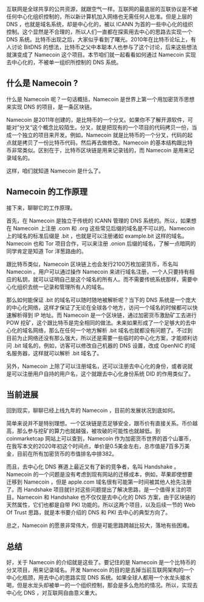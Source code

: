 互联网是全球共享的公共资源，就跟空气一样。互联网的最底层的互联协议是不被任何中心化组织控制的，所以新计算机加入网络也无需任何人批准。但是上层的 DNS ，也就是域名系统，却是中心化的，被以 ICANN 为首的一些中心化的组织控制。这个显然是不合理的，所以人们一直都在探索用去中心的思路去实现一个 DNS 系统。比特币出现之后，大家似乎看到了曙光。2010年在比特币论坛上，有人讨论 BitDNS 的想法，比特币之父中本聪本人也参与了这个讨论，后来这些想法就演变成了 Namecoin 这个项目。本节咱们就一起看看如何通过 Namecoin 实现去中心化的，不被单一组织所控制的 DNS 系统。

## 什么是 Namecoin ?

什么是 Namecoin 呢？一句话概括，Namecoin 是世界上第一个用加密货币思想来实现 DNS 的项目，是一条区块链。

Namecoin 是2011年创建的，是比特币的一个分叉。如果你不了解开源软件，可能对”分叉“这个概念比较陌生。分叉，就是把现有的一个项目的代码拷贝一份，当成一个独立的项目来开发。例如，Namecoin 就是比特币的一个分叉，代码的起点就是拷贝了一份比特币代码，然后再去做修改。Namecoin 的基本结构跟比特币非常类似。区别在于，比特币区块链是用来记录钱的，而 Namecoin 是用来记录域名的。

这样，咱们就知道 Namecoin 是什么了。

## Namecoin 的工作原理

接下来，聊聊它的工作原理。

首先，在 Namecoin 是独立于传统的 ICANN 管理的 DNS 系统的。所以，如果想在 Namecoin 上注册 .com 和 .org 这些常见后缀的域名是不可以的。Namecoin 上的域名的标准后缀是 .bit ，也就是可以注册诸如 example.bit 这样的域名。Namecoin 也和 Tor 项目合作，可以来注册 .onion 后缀的域名，了解一点暗网的同学肯定是知道 Tor 洋葱路由的。

跟比特币类似，Namecoin 区块链上也会发行2100万枚加密货币，币名叫 Namecoin 。用户可以通过操作 Namecoin 来进行域名注册，一个人只要持有相应的私钥，就可以证明自己是这个域名的所有人。而不需要传统系统那样，需要中心化组织去统一记录和管理所有人的域名。

那么如何能保证 .bit 的域名可以随时随地被解析呢？当下的 DNS 系统是一个庞大的中心化网络，这样才保证了无论在全球各个地方，访问一个域名的时候都可以快速解析得到 IP 地址。而 Namecoin 是一个区块链，通过加密货币激励矿工去进行 POW 挖矿，这个跟比特币是完全相同的做法。未来如果形成了一个足够大的去中心化的域名网络，那么在任何一个地方解析 .bit 域名也就都没有问题了。不过到目前为止网络还没有那么强大，所以还是需要一些临时的中心化方案，才能顺利访问 .bit 域名的，例如，访客可以修改自己机器的 DNS 设置，改成 OpenNIC 的域名服务器，这样就可以解析 .bit 域名了。
  
另外，Namecoin 上除了可以注册域名，还可以注册去中心化的身份，或者说就是可以注册用户自持的用户名，这个就跟去中心化身份系统 DID 的作用类似了。 

## 当前进展

回到现实，聊聊已经上线九年的 Namecoin ，目前的发展状况到底如何。

简单来说并不是特别理想。一个区块链是否足够安全，跟币价有直接关系。币价越高，那么参与挖矿的算力也就越强，被攻破的可能性也就越低。到 coinmarketcap 网站上可以查到，Namecoin 作为加密货币世界的首个山寨币，在我写本文的2020年初这个时间点，单价是0.5美金左右，总市值是7百多万美金，目前在所有加密货币的市值排名中排382。

而且，去中心化 DNS 赛道上最近又有了新的竞争者，名叫 Handshake 。Namecoin 的一个问题是没有考虑到现有网站的迁移成本，例如，苹果即使想要迁移到 Namecoin ，但是 apple.com 域名很有可能第一时间被其他人抢先注册了。而 Handshake 项目就针对这些问题提出了解决思路，是一个值得关注的项目。Namecoin 和 Handshake 也不仅仅是去中心化的 DNS 方案，由于区块链的天然属性，它们也都是自带 PKI 功能的。所以这两个项目，以及后续一节的 Web Of Trust 思路，就是本书要介绍的 DNS 和 PKI 去中心的典型方向了。
  
总之，Namecoin 的愿景非常伟大，但是可能思路跨越比较大，落地有些困难。

## 总结

好，关于 Namecoin 的介绍就是这些了。要记住的是 Namecoin 是一个比特币的分叉项目，用来记录域名。开发 Namecoin 的目的是去掉当前互联网架构的一个中心化瓶颈，用去中心的思路实现 DNS 系统。如果全球人都用一个水龙头接水喝，但是水龙头却被单一的一个组织控制，那会是多么危险的情况。所以，实现去中心化 DNS ，对互联网自由意义重大。
